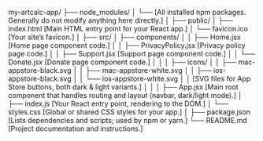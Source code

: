my-artcalc-app/
├── node_modules/
│   └── [All installed npm packages. Generally do not modify anything here directly.]
│
├── public/
│   ├── index.html      [Main HTML entry point for your React app.]
│   └── favicon.ico     [Your site’s favicon.]
│
├── src/
│   ├── components/
│   │   ├── Home.jsx          [Home page component code.]
│   │   ├── PrivacyPolicy.jsx [Privacy policy page code.]
│   │   ├── Support.jsx       [Support page component code.]
│   │   └── Donate.jsx        [Donate page component code.]
│   │
│   ├── icons/
│   │   ├── mac-appstore-black.svg
│   │   ├── mac-appstore-white.svg
│   │   ├── ios-appstore-black.svg
│   │   └── ios-appstore-white.svg
│   │       [SVG files for App Store buttons, both dark & light variants.]
│   │
│   ├── App.jsx         [Main root component that handles routing and layout (navbar, dark/light mode).]
│   ├── index.js        [Your React entry point, rendering <App/> to the DOM.]
│   └── styles.css      [Global or shared CSS styles for your app.]
│
├── package.json        [Lists dependencies and scripts; used by npm or yarn.]
└── README.md           [Project documentation and instructions.]